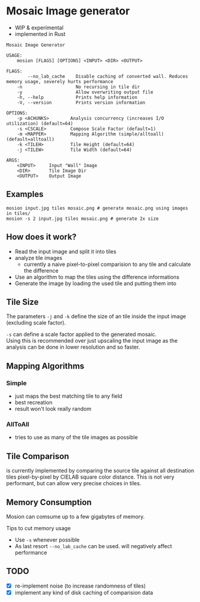 # Mosaic Image generator

- WIP & experimental
- implemented in Rust

```
Mosaic Image Generator

USAGE:
    mosion [FLAGS] [OPTIONS] <INPUT> <DIR> <OUTPUT>

FLAGS:
        --no_lab_cache    Disable caching of converted wall. Reduces memory usage, severely hurts performance
    -n                    No recursing in tile dir
    -y                    Allow overwriting output file
    -h, --help            Prints help information
    -V, --version         Prints version information

OPTIONS:
    -p <ACHUNKS>        Analysis concurrency (increases I/O utilization) (default=64)
    -s <CSCALE>         Compose Scale Factor (default=1)
    -m <MAPPER>         Mapping Algorithm (simple/alltoall) (default=alltoall)
    -k <TILEH>          Tile Height (default=64)
    -j <TILEW>          Tile Width (default=64)

ARGS:
    <INPUT>     Input "Wall" Image
    <DIR>       Tile Image Dir
    <OUTPUT>    Output Image
```

## Examples

```
mosion input.jpg tiles mosaic.png # generate mosaic.png using images in tiles/
mosion -s 2 input.jpg tiles mosaic.png # generate 2x size
```

## How does it work?

- Read the input image and split it into tiles
- analyze tile images
  - currently a naive pixel-to-pixel comparision to any tile and calculate the difference
- Use an algorithm to map the tiles using the difference informations
- Generate the image by loading the used tile and putting them into

## Tile Size

The parameters `-j` and `-k` define the size of an tile inside the input image (excluding scale factor).  

`-s` can define a scale factor applied to the generated mosaic.  
Using this is recommended over just upscaling the input image as the analysis can be done in lower resolution and so faster.

## Mapping Algorithms

### Simple

- just maps the best matching tile to any field
- best recreation
- result won't look really random

### AllToAll

- tries to use as many of the tile images as possible

## Tile Comparison

is currently implemented by comparing the source tile against all destination tiles pixel-by-pixel by CIELAB square color distance. This is not very performant, but can allow very precise choices in tiles.

## Memory Consumption

Mosion can comsume up to a few gigabytes of memory.

Tips to cut memory usage

- Use `-s` whenever possible
- As last resort `--no_lab_cache` can be used. will negatively affect performance

## TODO

- [x] re-implement noise (to increase randomness of tiles)
- [x] implement any kind of disk caching of comparision data
